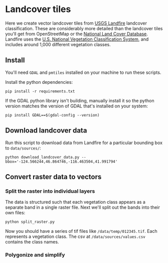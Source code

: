 # Landcover tiles

Here we create vector landcover tiles from [USGS Landfire](https://landfire.gov/index.php) landcover classification. These are considerably more detailed than the landcover tiles you'll get from OpenStreetMap or the [National Land Cover Database](https://www.usgs.gov/centers/eros/science/national-land-cover-database). Landfire uses the [U.S. National Vegetation Classification System](https://usnvc.org/), and includes around 1,000 different vegetation classes.

## Install

You'll need `GDAL` and `pmtiles` installed on your machine to run these scripts.

Install the python dependencies:

```
pip install -r requirements.txt
```

If the GDAL python library isn't building, manually install it so the python version matches the version of GDAL that's installed on your system:

```
pip install GDAL==$(gdal-config --version)
```

## Download landcover data

Run this script to download data from Landfire for a particular bounding box to `data/sources/`:

```
python download_landcover_data.py --bbox='-124.566244,46.864746,-116.463504,41.991794'
```

## Convert raster data to vectors

### Split the raster into individual layers

The data is structured such that each vegetation class appears as a separate band in a single raster file. Next we'll split out the bands into their own files:

```
python split_raster.py
```

Now you should have a series of tif files like `/data/temp/012345.tif`. Each represents a vegetation class. The csv at `/data/sources/values.csv` contains the class names.

### Polygonize and simplify
